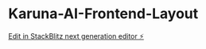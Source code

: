 # Karuna-AI-Frontend-Layout

[Edit in StackBlitz next generation editor ⚡️](https://stackblitz.com/~/github.com/mayankjonwal02/Karuna-AI-Frontend-Layout)